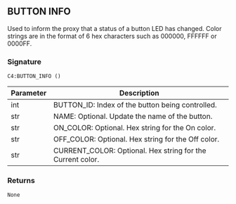 ## BUTTON INFO

Used to inform the proxy that a status of a button LED has changed.  Color strings are in the format of 6 hex characters such as 000000, FFFFFF or 0000FF.

### Signature

`C4:BUTTON_INFO ()`


| Parameter | Description |
| --- | --- |
| int | BUTTON_ID: Index of the button being controlled. |
| str | NAME: Optional. Update the name of the button. |
| str | ON_COLOR: Optional. Hex string for the On color. |
| str | OFF_COLOR: Optional. Hex string for the Off color. |
| str | CURRENT_COLOR: Optional. Hex string for the Current color. |



### Returns

`None`
